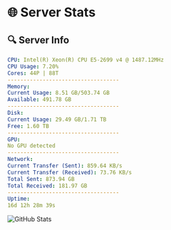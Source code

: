# 🌐 Server Stats
## 🔍 Server Info
```yaml
CPU: Intel(R) Xeon(R) CPU E5-2699 v4 @ 1487.12MHz
CPU Usage: 7.20%
Cores: 44P | 88T
-----------------------------------
Memory:
Current Usage: 8.51 GB/503.74 GB
Available: 491.78 GB
-----------------------------------
Disk:
Current Usage: 29.49 GB/1.71 TB
Free: 1.60 TB
-----------------------------------
GPU:
No GPU detected
-----------------------------------
Network:
Current Transfer (Sent): 859.64 KB/s
Current Transfer (Received): 73.76 KB/s
Total Sent: 873.94 GB
Total Received: 181.97 GB
-----------------------------------
Uptime:
16d 12h 28m 39s
```
![GitHub Stats](https://img.shields.io/badge/Updated-2025-05-06_05:37:27-blue)